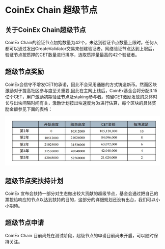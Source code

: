 # CoinEx Chain 超级节点

## 关于CoinEx Chain超级节点

CoinEx Chain的验证节点初始数量为42个，未达到验证节点数量上限时，任何人都可以通过发出CreateValidator交易来创建验证者。网络验证节点达到上限后，验证节点按质押的CET数量进行排序，选取质押量最高的42个验证者。

## 超级节点奖励

CoinEx会信守不增发CET的承诺，因此不会采用通胀的方式铸造新币。然而区块激励对于提高社区参与度至关重要,因此在主网上线后，CoinEx基金会将分配3.15亿个CET，用户激励初期验证节点及staking参与者。预留CET激励发放的总体时长与出块间隔时间有关，激励计划按出块速度为3s进行估算，每个区块的具体奖励金额参见下面的表格：

![node-1](./node-1.jpeg)

## 超级节点奖扶持计划

CoinEx 宣布会扶持一部分对生态做出较大贡献的超级节点，基金会通过把自己的票投给响应的节点以达到扶持的目的，这部分的详细规划还没有出台，我们可以小小期待。

## 超级节点申请

CoinEx Chain 目前尚处在测试阶段，超级节点的申请目前尚未开启，可以随时保持关注。